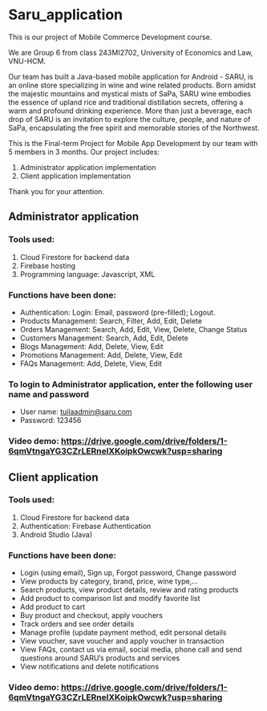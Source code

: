 # Saru_application
This is our project of Mobile Commerce Development course.

We are Group 6 from class 243MI2702, University of Economics and Law, VNU-HCM.

Our team has built a Java-based mobile application for Android - SARU, is an online store specializing in wine and wine related products. Born amidst the majestic mountains and mystical mists of SaPa, SARU wine embodies the essence of upland rice and traditional distillation secrets, offering a warm and profound drinking experience. More than just a beverage, each drop of SARU is an invitation to explore the culture, people, and nature of SaPa, encapsulating the free spirit and memorable stories of the Northwest.

This is the Final-term Project for Mobile App Development by our team with 5 members in 3 months. Our project includes:
1. Administrator application implementation
2. Client application implementation

Thank you for your attention.

## Administrator application
### Tools used:

1. Cloud Firestore for backend data
2. Firebase hosting
3. Programming language: Javascript, XML
   
### Functions have been done:
- Authentication: Login: Email, password (pre-filled); Logout.
- Products Management: Search, Filter, Add, Edit, Delete
- Orders Management: Search, Add, Edit, View, Delete, Change Status
- Customers Management: Search, Add, Edit, Delete
- Blogs Management: Add, Delete, View, Edit
- Promotions Management: Add, Delete, View, Edit
- FAQs Management: Add, Delete, View, Edit

### To login to Administrator application, enter the following user name and password
* User name: tuilaadmin@saru.com
* Password: 123456

### Video demo: https://drive.google.com/drive/folders/1-6qmVtngaYG3CZrLERnelXKoipkOwcwk?usp=sharing

## Client application
### Tools used:

1. Cloud Firestore for backend data
2. Authentication: Firebase Authentication
3. Android Studio (Java)

### Functions have been done:

- Login (using email), Sign up, Forgot password, Change password
- View products by category, brand, price, wine type,...
- Search products, view product details, review and rating products
- Add product to comparison list and modify favorite list
- Add product to cart
- Buy product and checkout, apply vouchers
- Track orders and see order details
- Manage profile (update payment method, edit personal details
- View voucher, save voucher and apply voucher in transaction
- View FAQs, contact us via email, social media, phone call and send questions around SARU’s products and services
- View notifications and delete notifications
### Video demo: https://drive.google.com/drive/folders/1-6qmVtngaYG3CZrLERnelXKoipkOwcwk?usp=sharing
